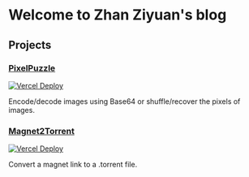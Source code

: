 # Welcome to Zhan Ziyuan's blog

## Projects

### [PixelPuzzle](https://github.com/ZhanZiyuan/PixelPuzzle)

[![Vercel Deploy](https://deploy-badge.vercel.app/vercel/pixelpuzzle-web)](https://pixelpuzzle-web.vercel.app/)

Encode/decode images using Base64
or shuffle/recover the pixels of images.

### [Magnet2Torrent](https://github.com/ZhanZiyuan/Magnet2Torrent)

[![Vercel Deploy](https://deploy-badge.vercel.app/vercel/magnet2torrent)](https://magnet2torrent.vercel.app/)

Convert a magnet link to a .torrent file.
